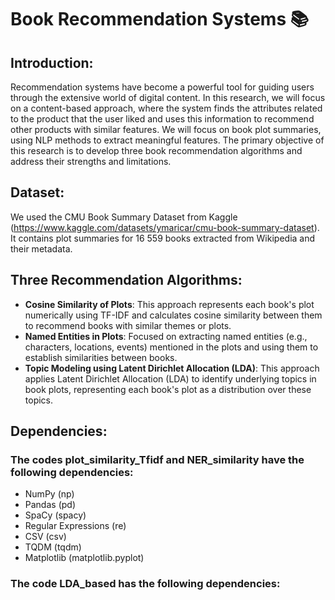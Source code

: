 # **Book Recommendation Systems 📚**
## **Introduction:** 
Recommendation systems have become a powerful tool for guiding users through the extensive world of digital content. In this research, we will focus on a content-based approach, where the system finds the attributes related to the product that the user liked and uses this information to recommend other products with similar features. 
We will focus on book plot summaries, using NLP methods to extract meaningful features. The primary objective of this research is to develop three book recommendation algorithms and address their strengths and limitations.

## **Dataset:** 
We used the CMU Book Summary Dataset from Kaggle (https://www.kaggle.com/datasets/ymaricar/cmu-book-summary-dataset). It contains plot summaries for 16 559 books extracted from Wikipedia and their metadata.

## **Three Recommendation Algorithms:**
- **Cosine Similarity of Plots**:
This approach represents each book's plot numerically using TF-IDF and calculates cosine similarity between them to recommend books with similar themes or plots.
- **Named Entities in Plots**:
Focused on extracting named entities (e.g., characters, locations, events) mentioned in the plots and using them to establish similarities between books.
- **Topic Modeling using Latent Dirichlet Allocation (LDA)**:
This approach applies Latent Dirichlet Allocation (LDA) to identify underlying topics in book plots, representing each book's plot as a distribution over these topics.

## **Dependencies**:
### The codes **plot_similarity_Tfidf** and **NER_similarity** have the following dependencies:
- NumPy (np)
- Pandas (pd)
- SpaCy (spacy)
- Regular Expressions (re)
- CSV (csv)
- TQDM (tqdm)
- Matplotlib (matplotlib.pyplot)
### The code **LDA_based** has the following dependencies:
